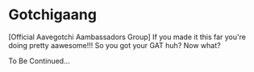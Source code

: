 # Gotchigaang
[Official Aavegotchi Aambassadors Group]
If you made it this far you're doing pretty aawesome!!!
So you got your GAT huh? Now what?

To Be Continued...
